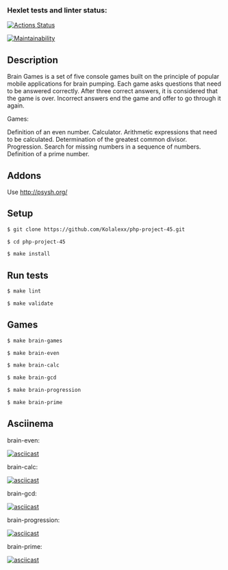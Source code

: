 ### Hexlet tests and linter status:
[![Actions Status](https://github.com/Kolalexx/php-project-45/workflows/hexlet-check/badge.svg)](https://github.com/Kolalexx/php-project-45/actions)

[![Maintainability](https://api.codeclimate.com/v1/badges/c991c9eb8e852ed30d05/maintainability)](https://codeclimate.com/github/Kolalexx/php-project-45/maintainability)

## Description

Brain Games is a set of five console games built on the principle of popular mobile applications for brain pumping. Each game asks questions that need to be answered correctly. After three correct answers, it is considered that the game is over. Incorrect answers end the game and offer to go through it again.

Games:

Definition of an even number.
Calculator. Arithmetic expressions that need to be calculated.
Determination of the greatest common divisor.
Progression. Search for missing numbers in a sequence of numbers.
Definition of a prime number.

## Addons

Use <http://psysh.org/>

## Setup

```sh
$ git clone https://github.com/Kolalexx/php-project-45.git

$ cd php-project-45

$ make install
```

## Run tests

```sh
$ make lint

$ make validate
```

## Games

```sh
$ make brain-games

$ make brain-even

$ make brain-calc

$ make brain-gcd

$ make brain-progression

$ make brain-prime
```

## Asciinema

brain-even:

[![asciicast](https://asciinema.org/a/h6eLGcRyxLniRKTROscnO93iz.svg)](https://asciinema.org/a/h6eLGcRyxLniRKTROscnO93iz)

brain-calc:

[![asciicast](https://asciinema.org/a/KQCG5wQK5q5jgOhAWOiFfvqGh.svg)](https://asciinema.org/a/KQCG5wQK5q5jgOhAWOiFfvqGh)

brain-gcd:

[![asciicast](https://asciinema.org/a/EiAWUYvu6Oyh5UzhSU1bcCX8s.svg)](https://asciinema.org/a/EiAWUYvu6Oyh5UzhSU1bcCX8s)

brain-progression:

[![asciicast](https://asciinema.org/a/UocWMOQYVFsKSEJOqOZG2sBy4.svg)](https://asciinema.org/a/UocWMOQYVFsKSEJOqOZG2sBy4)

brain-prime:

[![asciicast](https://asciinema.org/a/MRh6XtXgKAJRpca2KevCilPgm.svg)](https://asciinema.org/a/MRh6XtXgKAJRpca2KevCilPgm)